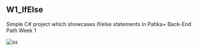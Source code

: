## W1_IfElse

Simple C# project which showcases if/else statements in Patika+ Back-End Path Week 1

![ss](https://github.com/user-attachments/assets/2b95ae23-b3c1-46d0-b6b7-cd5f39273de3)
